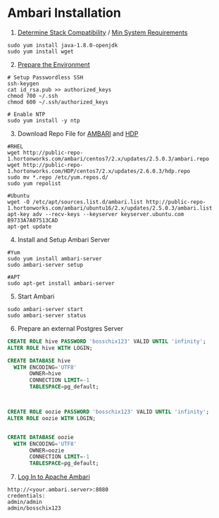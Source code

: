 # Ambari Installation

1. [Determine Stack Compatibility](https://docs.hortonworks.com/HDPDocuments/HDP2/HDP-2.6.0/bk_support-matrices/content/ch_matrices-ambari.html#ambari_stack) / [Min System Requirements](https://docs.hortonworks.com/HDPDocuments/Ambari-2.5.0.3/bk_ambari-installation/content/meet_minimum_system_requirements.html)
```
sudo yum install java-1.8.0-openjdk
sudo yum install wget
```
2. [Prepare the Environment](https://docs.hortonworks.com/HDPDocuments/Ambari-2.5.0.3/bk_ambari-installation/content/prepare_the_environment.html)
```
# Setup Passwordless SSH
ssh-keygen
cat id_rsa.pub >> authorized_keys
chmod 700 ~/.ssh
chmod 600 ~/.ssh/authorized_keys

# Enable NTP
sudo yum install -y ntp
```
3. Download Repo File for [AMBARI](https://docs.hortonworks.com/HDPDocuments/Ambari-2.5.0.3/bk_ambari-installation/content/ambari_repositories.html) and [HDP](https://docs.hortonworks.com/HDPDocuments/Ambari-2.5.0.3/bk_ambari-installation/content/hdp_26_repositories.html)
```
#RHEL
wget http://public-repo-1.hortonworks.com/ambari/centos7/2.x/updates/2.5.0.3/ambari.repo
wget http://public-repo-1.hortonworks.com/HDP/centos7/2.x/updates/2.6.0.3/hdp.repo
sudo mv *.repo /etc/yum.repos.d/
sudo yum repolist

#Ubuntu
wget -O /etc/apt/sources.list.d/ambari.list http://public-repo-1.hortonworks.com/ambari/ubuntu16/2.x/updates/2.5.0.3/ambari.list
apt-key adv --recv-keys --keyserver keyserver.ubuntu.com B9733A7A07513CAD
apt-get update
```
4. Install and Setup Ambari Server
```
#Yum
sudo yum install ambari-server
sudo ambari-server setup

#APT
sudo apt-get install ambari-server
```
5. Start Ambari
```
sudo ambari-server start
sudo ambari-server status
```
6. Prepare an external Postgres Server
```sql
CREATE ROLE hive PASSWORD 'bosschix123' VALID UNTIL 'infinity';
ALTER ROLE hive WITH LOGIN;

CREATE DATABASE hive
  WITH ENCODING='UTF8'
       OWNER=hive
       CONNECTION LIMIT=-1
       TABLESPACE=pg_default;



CREATE ROLE oozie PASSWORD 'bosschix123' VALID UNTIL 'infinity';
ALTER ROLE oozie WITH LOGIN;


CREATE DATABASE oozie
  WITH ENCODING='UTF8'
       OWNER=oozie
       CONNECTION LIMIT=-1
       TABLESPACE=pg_default;
```

7. [Log In to Apache Ambari](https://docs.hortonworks.com/HDPDocuments/Ambari-2.5.0.3/bk_ambari-installation/content/log_in_to_apache_ambari.html)
```
http://<your.ambari.server>:8080
credentials: 
admin/admin
admin/bosschix123
```
